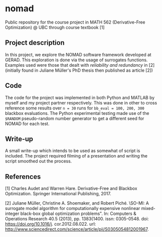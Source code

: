 # nomad
Public repository for the course project in MATH 562 (Derivative-Free Optimization) @ UBC through course textbook [1]

## Project description
In this project, we explore the NOMAD software framework developed at GERAD. This exploration is done via the usage of surrogates functions.
Examples used were those that dealt with _reliability and redundancy_ in [2] (initially found in Juliane Müller's PhD thesis then published as article [2]) 

## Code
The code for the project was implemented in both Python and MATLAB by myself and my project partner respectively. This was done in other to cross reference some results over `n = 30` runs for `bb_eval = 100, 200, 300` blackbox evaluations. The Python experimental testing made use of the `$RANDOM` pseudo-random number generator to get a different seed for NOMAD for each test.

## Write-up
A small write-up which intends to be used as somewhat of script is included. The project required filming of a presentation and writing the script smoothed out the process.

## References
[1] Charles Audet and Warren Hare. Derivative-Free and Blackbox Optimization. Springer International Publishing,
    2017.
    
[2] Juliane Müller, Christine A. Shoemaker, and Robert Piché. \SO-MI: A surrogate model algorithm for
    computationally expensive nonlinear mixed-integer black-box global optimization problems". In: Computers
    & Operations Research 40.5 (2013), pp. 1383{1400. issn: 0305-0548. doi: https://doi.org/10.1016/j.
    cor.2012.08.022. url: http://www.sciencedirect.com/science/article/pii/S0305054812001967.
